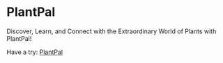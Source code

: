 # PlantPal
Discover, Learn, and Connect with the Extraordinary World of Plants with PlantPal!

Have a try: [PlantPal](https://plant-pal-pink.vercel.app/)
